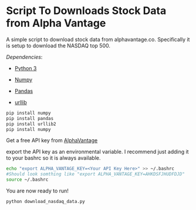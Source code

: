 # Script To Downloads Stock Data from Alpha Vantage

A simple script to download stock data from alphavantage.co. Specifically it is setup to download the NASDAQ top 500. 


*Dependencies*:

  * [Python 3](https://www.python.org/download/releases/3.0/)

  * [Numpy](http://www.numpy.org/)

  * [Pandas](https://pandas.pydata.org/)
  
  * [urllib](https://docs.python.org/3/library/urllib.html)
  


```bash
pip install numpy
pip install pandas
pip install urllib2
pip install numpy
```

Get a free API key from [AlphaVantage](https://www.alphavantage.co/support/#api-key)

export the API key as an environmental variable. I recommend just adding it to your bashrc so it is always available.

``` bash
echo "export ALPHA_VANTAGE_KEY=<Your API Key Here>" >> ~/.bashrc
#Should look somthing like "export ALPHA_VANTAGE_KEY=AHKDSFJHUDFDJD"
source ~/.bashrc
```

You are now ready to run!

```bash
python download_nasdaq_data.py
```
